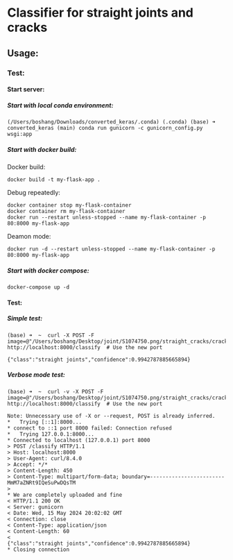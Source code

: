 # Classifier for straight joints and cracks
## Usage:
### Test:
#### Start server:
##### Start with local conda environment:
```
(/Users/boshang/Downloads/converted_keras/.conda) (.conda) (base) ➜  converted_keras (main) conda run gunicorn -c gunicorn_config.py wsgi:app
```
##### Start with docker build:
Docker build:
```
docker build -t my-flask-app .
```
Debug repeatedly:
```
docker container stop my-flask-container                                              
docker container rm my-flask-container     
docker run --restart unless-stopped --name my-flask-container -p 80:8000 my-flask-app                                            
```
Deamon mode:
```
docker run -d --restart unless-stopped --name my-flask-container -p 80:8000 my-flask-app 

```
##### Start with docker compose:
```
docker-compose up -d
```
#### Test:
##### Simple test:
```
(base) ➜  ~  curl -X POST -F image=@"/Users/boshang/Desktop/joint/S1074750.png/straight_cracks/crack_45.png" http://localhost:8000/classify  # Use the new port 

{"class":"straight joints","confidence":0.9942787885665894}
```
##### Verbose mode test:
```
(base) ➜  ~  curl -v -X POST -F image=@"/Users/boshang/Desktop/joint/S1074750.png/straight_cracks/crack_45.png" http://localhost:8000/classify  # Use the new port

Note: Unnecessary use of -X or --request, POST is already inferred.
*   Trying [::1]:8000...
* connect to ::1 port 8000 failed: Connection refused
*   Trying 127.0.0.1:8000...
* Connected to localhost (127.0.0.1) port 8000
> POST /classify HTTP/1.1
> Host: localhost:8000
> User-Agent: curl/8.4.0
> Accept: */*
> Content-Length: 450
> Content-Type: multipart/form-data; boundary=------------------------MmM7aZNRt9IQeSuPwDQsTM
> 
* We are completely uploaded and fine
< HTTP/1.1 200 OK
< Server: gunicorn
< Date: Wed, 15 May 2024 20:02:02 GMT
< Connection: close
< Content-Type: application/json
< Content-Length: 60
< 
{"class":"straight joints","confidence":0.9942787885665894}
* Closing connection
```
